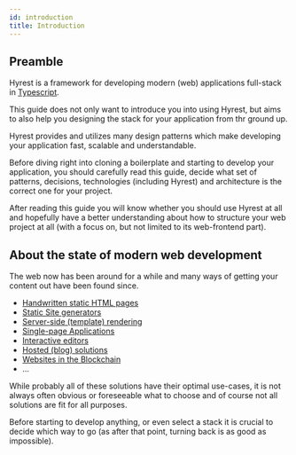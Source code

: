 ```yaml
---
id: introduction
title: Introduction
---
```


## Preamble

Hyrest is a framework for developing modern (web) applications full-stack in [Typescript](https://www.typescriptlang.org/).

This guide does not only want to introduce you into using Hyrest, but aims to also help you designing the stack for your application
from thr ground up.

Hyrest provides and utilizes many design patterns which make developing your application fast, scalable and understandable.

Before diving right into cloning a boilerplate and starting to develop your application, you should carefully read this guide,
decide what set of patterns, decisions, technologies (including Hyrest) and architecture is the correct one for your project.

After reading this guide you will know whether you should use Hyrest at all and hopefully have a better understanding about how to
structure your web project at all (with a focus on, but not limited to its web-frontend part).

## About the state of modern web development

The web now has been around for a while and many ways of getting your content out have been found since.

- [Handwritten static HTML pages](https://en.wikipedia.org/wiki/HTML)
- [Static Site generators](https://www.staticgen.com/)
- [Server-side (template) rendering](https://en.wikipedia.org/wiki/Server-side_scripting)
- [Single-page Applications](https://en.wikipedia.org/wiki/Single-page_application)
- [Interactive editors](https://en.wikipedia.org/wiki/List_of_HTML_editors)
- [Hosted (blog) solutions](https://en.wikipedia.org/wiki/Blog)
- [Websites in the Blockchain](https://www.reddit.com/r/Bitcoin/comments/544iwk/host_webpage_on_blockchain/)
- ...

While probably all of these solutions have their optimal use-cases, it is not always often obvious or foreseeable what to choose and
of course not all solutions are fit for all purposes.

Before starting to develop anything, or even select a stack it is crucial to decide which way to go (as after that point, turning back
is as good as impossible). 
